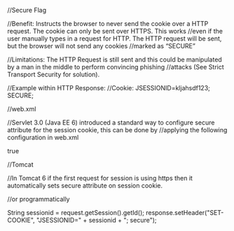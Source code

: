 //Secure Flag

//Benefit: Instructs the browser to never send the cookie over a HTTP request. The cookie can only be sent over HTTPS. This works //even if the user manually types in a request for HTTP. The HTTP request will be sent, but the browser will not send any cookies //marked as “SECURE”

//Limitations: The HTTP Request is still sent and this could be manipulated by a man in the middle to perform convincing phishing //attacks (See Strict Transport Security for solution).

//Example within HTTP Response:
//Cookie: JSESSIONID=kljahsdf123; SECURE;

//web.xml

//Servlet 3.0 (Java EE 6) introduced a standard way to configure secure attribute for the session cookie, this can be done by //applying the following configuration in web.xml

<session-config>
 <cookie-config>
  <secure>true</secure>
 </cookie-config>
</session-config>

//Tomcat

//In Tomcat 6 if the first request for session is using https then it automatically sets secure attribute on session cookie. 

//or programmatically 

String sessionid = request.getSession().getId();
response.setHeader("SET-COOKIE", "JSESSIONID=" + sessionid + "; secure");